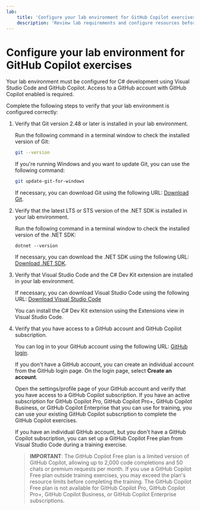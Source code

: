 ```yaml
---
lab:
    title: 'Configure your lab environment for GitHub Copilot exercises'
    description: 'Review lab requirements and configure resources before starting GitHub Copilot exercises.'
---
```


# Configure your lab environment for GitHub Copilot exercises

Your lab environment must be configured for C# development using Visual Studio Code and GitHub Copilot. Access to a GitHub account with GitHub Copilot enabled is required.

Complete the following steps to verify that your lab environment is configured correctly:

1. Verify that Git version 2.48 or later is installed in your lab environment.

    Run the following command in a terminal window to check the installed version of Git:

    ```bash
    git --version
    ```

    If you're running Windows and you want to update Git, you can use the following command:

    ```bash
    git update-git-for-windows
    ```

    If necessary, you can download Git using the following URL: <a href="https://git-scm.com/downloads" target="_blank">Download Git</a>.

1. Verify that the latest LTS or STS version of the .NET SDK is installed in your lab environment.

    Run the following command in a terminal window to check the installed version of the .NET SDK:

    ```dotnetcli
    dotnet --version
    ```

    If necessary, you can download the .NET SDK using the following URL: <a href="https://dotnet.microsoft.com/download/dotnet" target="_blank">Download .NET SDK</a>.

1. Verify that Visual Studio Code and the C# Dev Kit extension are installed in your lab environment.

    If necessary, you can download Visual Studio Code using the following URL: <a href="https://code.visualstudio.com/download" target="_blank">Download Visual Studio Code</a>

    You can install the C# Dev Kit extension using the Extensions view in Visual Studio Code.

1. Verify that you have access to a GitHub account and GitHub Copilot subscription.

    You can log in to your GitHub account using the following URL: <a href="https://github.com/login" target="_blank">GitHub login</a>.

    If you don't have a GitHub account, you can create an individual account from the GitHub login page. On the login page, select **Create an account**.

    Open the settings/profile page of your GitHub account and verify that you have access to a GitHub Copilot subscription. If you have an active subscription for GitHub Copilot Pro, GitHub Copilot Pro+, GitHub Copilot Business, or GitHub Copilot Enterprise that you can use for training, you can use your existing GitHub Copilot subscription to complete the GitHub Copilot exercises.

    If you have an individual GitHub account, but you don't have a GitHub Copilot subscription, you can set up a GitHub Copilot Free plan from Visual Studio Code during a training exercise.

    > **IMPORTANT**: The GitHub Copilot Free plan is a limited version of GitHub Copilot, allowing up to 2,000 code completions and 50 chats or premium requests per month. If you use a GitHub Copilot Free plan outside training exercises, you may exceed the plan's resource limits before completing the training. The GitHub Copilot Free plan is not available for GitHub Copilot Pro, GitHub Copilot Pro+, GitHub Copilot Business, or GitHub Copilot Enterprise subscriptions.
